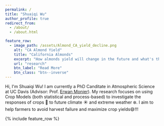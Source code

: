 ```yaml
---
permalink: /
title: "Shuaiqi Wu"
author_profile: true
redirect_from: 
  - /about/
  - /about.html

feature_row:
  - image_path: /assets/Almond_CA_yield_decline.png
    alt: "CA Almond Yield"
    title: "California Almonds"
    excerpt: "How almonds yield will change in the future and what's the major yield loss driver?"
    url: "research"
    btn_label: "Read More"
    btn_class: "btn--inverse"
---
```


Hi, I'm Shuaiqi Wu! I am currently a PhD Canditate in Atmospheric Science at UC Davis (Advisor: Prof. [Erwan Monier](https://lawr.ucdavis.edu/people/faculty/monier-erwan)). My research focuses on using Crop Models (both statistical and process-based) to investigate the responses of crops :corn: to future climate :sunny: and extreme weather :snowflake:. I aim to help farmers to avoid harvest failure and maximize crop yields:smile:!!!
 
{% include feature_row %}
